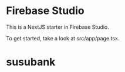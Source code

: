 # Firebase Studio

This is a NextJS starter in Firebase Studio.

To get started, take a look at src/app/page.tsx.
# susubank
